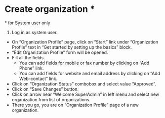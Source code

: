 # Create organization * 
\* for System user only

1. Log in as system user.
- On “Organization Profile” page, click on “Start” link under “Organization Profile” text in “Get started by setting up the basics” block.
- “Edit Organization Profile” form will be opened. 
- Fill all the fields.
    - You can add fields for mobile or fax number by clicking on “Add Phone” link. 
    - You can add fields for website and email address by clicking on “Add Web-contact” link.
- Click on “Organization Status” combobox and select value “Approved”.
- Click on “Save Changes” button.
- Click on arrow near “Welcome SuperAdmin” in left menu and select new organization from list of organizations.
- There you go, you are on “Organization Profile” page of a new organization. 